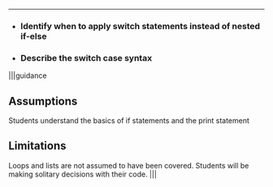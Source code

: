 ----------

* ### Identify when to apply switch statements instead of nested if-else
* ### Describe the switch case syntax

|||guidance
## Assumptions
Students understand the basics of if statements and the print statement

## Limitations
Loops and lists are not assumed to have been covered. Students will be making solitary decisions with their code.
|||